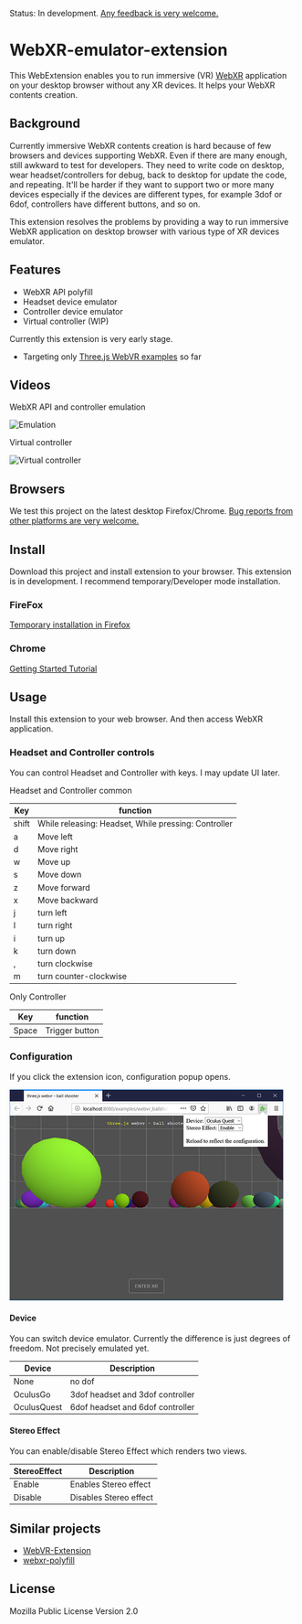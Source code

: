 Status: In development. [Any feedback is very welcome.](https://github.com/MozillaReality/WebXR-emulator-extension/issues)

# WebXR-emulator-extension

This WebExtension enables you to run immersive (VR) [WebXR](https://www.w3.org/TR/webxr/) application on your desktop browser without any XR devices.
It helps your WebXR contents creation.

## Background

Currently immersive WebXR contents creation is hard because of few browsers and devices supporting WebXR.
Even if there are many enough, still awkward to test for developers.
They need to write code on desktop, wear headset/controllers for debug, back to desktop for update the code, and repeating.
It'll be harder if they want to support two or more many devices especially if the devices are different types,
for example 3dof or 6dof, controllers have different buttons, and so on.

This extension resolves the problems by providing a way to run immersive WebXR application on desktop browser with various type of XR devices emulator.


## Features

- WebXR API polyfill
- Headset device emulator
- Controller device emulator
- Virtual controller (WIP)

Currently this extension is very early stage. 

- Targeting only [Three.js WebVR examples](https://threejs.org/examples/?q=webvr) so far


## Videos

WebXR API and controller emulation

![Emulation](./screenshots/controller-emulator.gif)

Virtual controller

![Virtual controller](./screenshots/virtual-controller.gif)


## Browsers

We test this project on the latest desktop Firefox/Chrome. [Bug reports from other platforms are very welcome.](https://github.com/MozillaReality/WebXR-emulator-extension/issues)

## Install

Download this project and install extension to your browser. This extension is in development. I recommend temporary/Developer mode installation.

### FireFox

[Temporary installation in Firefox](https://developer.mozilla.org/en-US/docs/Mozilla/Add-ons/WebExtensions/Temporary_Installation_in_Firefox)

### Chrome

[Getting Started Tutorial](https://developer.chrome.com/extensions/getstarted)


## Usage

Install this extension to your web browser. And then access WebXR application.

### Headset and Controller controls

You can control Headset and Controller with keys. I may update UI later.

Headset and Controller common

| Key | function |
| ---- | ---- |
| shift | While releasing: Headset, While pressing: Controller |
| a | Move left |
| d | Move right |
| w | Move up |
| s | Move down |
| z | Move forward |
| x | Move backward |
| j | turn left |
| l | turn right |
| i | turn up |
| k | turn down |
| , | turn clockwise |
| m | turn counter-clockwise |

Only Controller

| Key | function |
| ---- | ---- |
| Space | Trigger button |

### Configuration

If you click the extension icon, configuration popup opens.

![Configuration](./screenshots/configuration.png)

#### Device

You can switch device emulator. Currently the difference is just degrees of freedom. Not precisely emulated yet.

| Device | Description |
| ---- | ---- |
| None | no dof |
| OculusGo | 3dof headset and 3dof controller |
| OculusQuest | 6dof headset and 6dof controller |

#### Stereo Effect

You can enable/disable Stereo Effect which renders two views.

| StereoEffect | Description |
| ---- | ---- |
| Enable | Enables Stereo effect |
| Disable | Disables Stereo effect |


## Similar projects

- [WebVR-Extension](https://github.com/spite/WebVR-Extension)
- [webxr-polyfill](https://github.com/immersive-web/webxr-polyfill)


## License

Mozilla Public License Version 2.0
